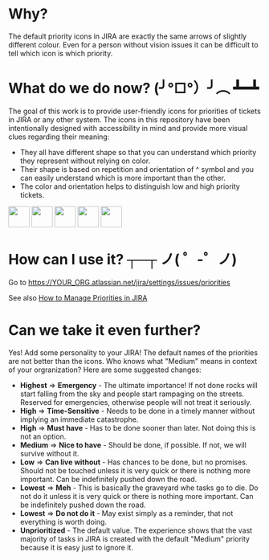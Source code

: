 # Why?
The default priority icons in JIRA are exactly the same arrows of slightly different colour. Even for a person without vision issues it can be difficult to tell which icon is which priority.

# What do we do now? (╯°□°）╯︵ ┻━┻ 

The goal of this work is to provide user-friendly icons for priorities of tickets in JIRA or any other system. The icons in this repository have been intentionally designed with accessibility in mind and provide more visual clues regarding their meaning:
* They all have different shape so that you can understand which priority they represent without relying on color.
* Their shape is based on repetition and orientation of ^ symbol and you can easily understand which is more important than the other.
* The color and orientation helps to distinguish low and high priority tickets.

<span>
<image  height="42" src="https://github.com/AlexanderBartash/JIRA-Priority-Icons/blob/master/Highest.svg"/>
<image  height="42" src="https://github.com/AlexanderBartash/JIRA-Priority-Icons/blob/master/High.svg"/>
<image  height="42" src="https://github.com/AlexanderBartash/JIRA-Priority-Icons/blob/master/Medium.svg"/>
<image  height="42" src="https://github.com/AlexanderBartash/JIRA-Priority-Icons/blob/master/Low.svg"/>
<image  height="42" src="https://github.com/AlexanderBartash/JIRA-Priority-Icons/blob/master/Lowest.svg"/>
</span>

# How can I use it? ┬─┬ ノ( ゜-゜ノ)
Go to https://YOUR_ORG.atlassian.net/jira/settings/issues/priorities

See also [How to Manage Priorities in JIRA](https://support.atlassian.com/jira-cloud-administration/docs/manage-priorities/)

# Can we take it even further?
Yes! Add some personality to your JIRA! The default names of the priorities are not better than the icons. Who knows what "Medium" means in context of your orgranization? Here are some suggested changes:
* **Highest** => **Emergency** - The ultimate importance! If not done rocks will start falling from the sky and people start rampaging on the streets. Reserved for emergencies, otherwise people will not treat it seriously.
* **High** => **Time-Sensitive** - Needs to be done in a timely manner without implying an immediate catastrophe.
* **High** => **Must have** - Has to be done sooner than later. Not doing this is not an option.
* **Medium** => **Nice to have**	- Should be done, if possible. If not, we will survive without it.
* **Low** => **Can live without** - Has chances to be done, but no promises. Should not be touched unless it is very quick or there is nothing more important. Can be indefinitely pushed down the road.
* **Lowest** => **Meh** - This is basically the graveyard whe tasks go to die. Do not do it unless it is very quick or there is nothing more important. Can be indefinitely pushed down the road.
* **Lowest** => **Do not do it** - May exist simply as a reminder, that not everything is worth doing.
* **Unprioritized** - The default value. The experience shows that the vast majority of tasks in JIRA is created with the default "Medium" priority because it is easy just to ignore it.
